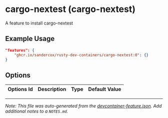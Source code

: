 
# cargo-nextest (cargo-nextest)

A feature to install cargo-nextest

## Example Usage

```json
"features": {
    "ghcr.io/sandercox/rusty-dev-containers/cargo-nextest:0": {}
}
```

## Options

| Options Id | Description | Type | Default Value |
|-----|-----|-----|-----|




---

_Note: This file was auto-generated from the [devcontainer-feature.json](https://github.com/sandercox/rusty-dev-containers/blob/main/src/cargo-nextest/devcontainer-feature.json).  Add additional notes to a `NOTES.md`._
